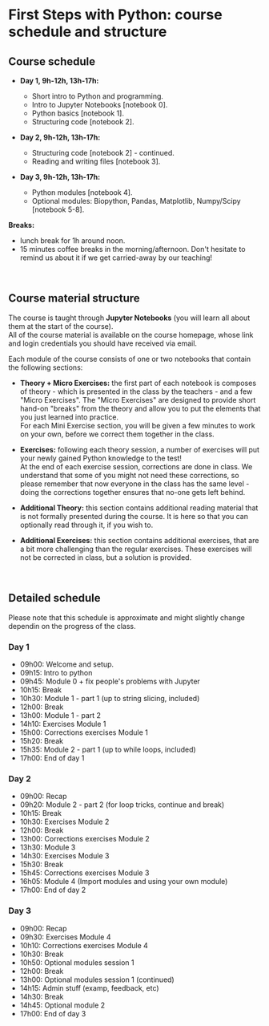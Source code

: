# First Steps with Python: course schedule and structure

## Course schedule

* **Day 1, 9h-12h, 13h-17h:**
  * Short intro to Python and programming.
  * Intro to Jupyter Notebooks [notebook 0].
  * Python basics [notebook 1].
  * Structuring code [notebook 2].

* **Day 2, 9h-12h, 13h-17h:**
  * Structuring code [notebook 2] - continued.
  * Reading and writing files [notebook 3].

* **Day 3, 9h-12h, 13h-17h:**
  * Python modules [notebook 4].
  * Optional modules: Biopython, Pandas, Matplotlib, Numpy/Scipy
    [notebook 5-8].

**Breaks:**

* lunch break for 1h around noon.
* 15 minutes coffee breaks in the morning/afternoon. Don't hesitate to
  remind us about it if we get carried-away by our teaching!

<br>

## Course material structure

The course is taught through **Jupyter Notebooks** (you will learn all about
them at the start of the course).  
All of the course material is available on the course homepage, whose link
and login credentials you should have received via email.

Each module of the course consists of one or two notebooks that contain the
following sections:

* **Theory + Micro Exercises:**
  the first part of each notebook is composes of theory - which is presented
  in the class by the teachers - and a few "Micro Exercises".
  The "Micro Exercises" are  designed to provide short hand-on "breaks" from
  the theory and allow you to put the elements that you just learned into
  practice.  
  For each Mini Exercise section, you will be given a few minutes to work on
  your own, before we correct them together in the class.

* **Exercises:**
  following each theory session, a number of exercises will put your newly
  gained Python knowledge to the test!  
  At the end of each exercise session, corrections are done in class. We
  understand that some of you might not need these corrections, so please
  remember that now everyone in the class has the same level - doing the
  corrections together ensures that no-one gets left behind.

* **Additional Theory:**
  this section contains additional reading material that is not formally
  presented during the course. It is here so that you can optionally read
  through it, if you wish to.

* **Additional Exercises:**
  this section contains additional exercises, that are a bit more challenging
  than the regular exercises. These exercises will not be corrected in class,
  but a solution is provided.

<br>

## Detailed schedule
Please note that this schedule is approximate and might slightly change dependin on the progress
of the class.

### Day 1
* 09h00: Welcome and setup.
* 09h15: Intro to python
* 09h45: Module 0 + fix people's problems with Jupyter
* 10h15: Break
* 10h30: Module 1 - part 1 (up to string slicing, included)
* 12h00: Break
* 13h00: Module 1 - part 2
* 14h10: Exercises Module 1
* 15h00: Corrections exercises Module 1
* 15h20: Break
* 15h35: Module 2 - part 1 (up to while loops, included)
* 17h00: End of day 1

### Day 2

* 09h00: Recap
* 09h20: Module 2 - part 2 (for loop tricks, continue and break)
* 10h15: Break
* 10h30: Exercises Module 2
* 12h00: Break
* 13h00: Corrections exercises Module 2
* 13h30: Module 3
* 14h30: Exercises Module 3
* 15h30: Break
* 15h45: Corrections exercises Module 3
* 16h05: Module 4 (Import modules and using your own module)
* 17h00: End of day 2

### Day 3

* 09h00: Recap
* 09h30: Exercises Module 4
* 10h10: Corrections exercises Module 4
* 10h30: Break
* 10h50: Optional modules session 1
* 12h00: Break
* 13h00: Optional modules session 1 (continued)
* 14h15: Admin stuff (examp, feedback, etc)
* 14h30: Break
* 14h45: Optional module 2
* 17h00: End of day 3
